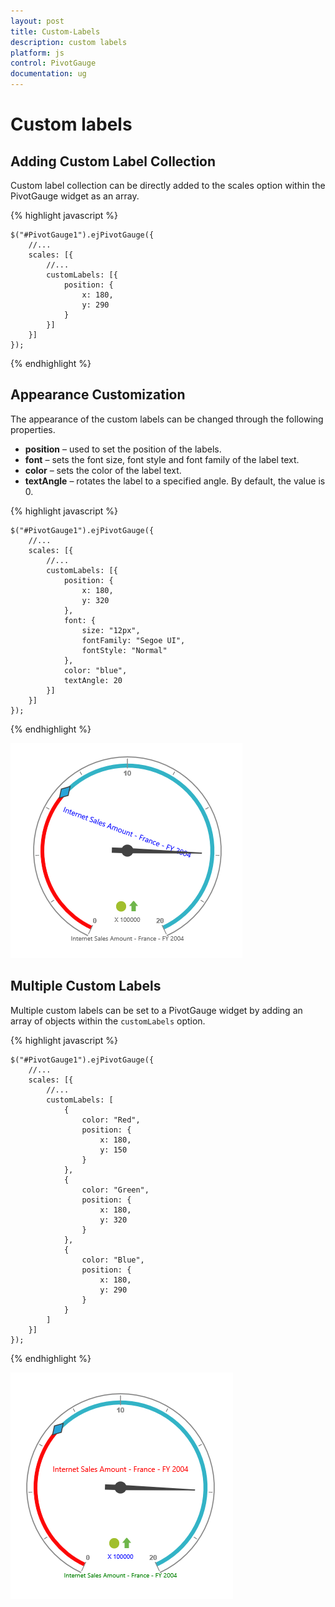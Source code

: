 ```yaml
---
layout: post
title: Custom-Labels
description: custom labels
platform: js
control: PivotGauge
documentation: ug
---
```


# Custom labels

## Adding Custom Label Collection

Custom label collection can be directly added to the scales option within the PivotGauge widget as an array.

{% highlight javascript %}

    $("#PivotGauge1").ejPivotGauge({
        //...
        scales: [{
            //...
            customLabels: [{
                position: {
                    x: 180,
                    y: 290
                }
            }]
        }]
    });

{% endhighlight %}

## Appearance Customization

The appearance of the custom labels can be changed through the following properties.

* **position** – used to set the position of the labels.
* **font** – sets the font size, font style and font family of the label text.
* **color** – sets the color of the label text.
* **textAngle** – rotates the label to a specified angle. By default, the value is 0.

{% highlight javascript %}

    $("#PivotGauge1").ejPivotGauge({
        //...
        scales: [{
            //...
            customLabels: [{
                position: {
                    x: 180,
                    y: 320
                },
                font: {
                    size: "12px",
                    fontFamily: "Segoe UI",
                    fontStyle: "Normal"
                },
                color: "blue",
                textAngle: 20
            }]
        }]
    });

{% endhighlight %}

![](Custom-Labels_images/AppearanceCustomization.png) 

## Multiple Custom Labels

Multiple custom labels can be set to a PivotGauge widget by adding an array of objects within the `customLabels` option. 

{% highlight javascript %}

    $("#PivotGauge1").ejPivotGauge({
        //...
        scales: [{
            //...
            customLabels: [
                {
                    color: "Red",
                    position: {
                        x: 180,
                        y: 150
                    }
                }, 
                {
                    color: "Green",
                    position: {
                        x: 180,
                        y: 320
                    }
                }, 
                {
                    color: "Blue",
                    position: {
                        x: 180,
                        y: 290
                    }
                }
            ]
        }]
    });

{% endhighlight %}

![](Custom-Labels_images/MultipleCustomLabels.png) 
